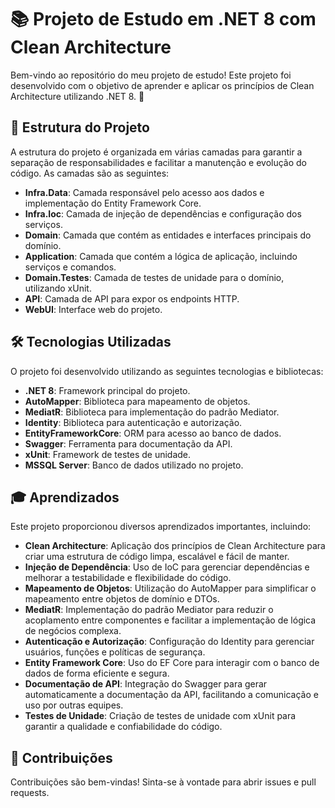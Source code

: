 # 📚 Projeto de Estudo em .NET 8 com Clean Architecture

Bem-vindo ao repositório do meu projeto de estudo! Este projeto foi desenvolvido com o objetivo de aprender e aplicar os princípios de Clean Architecture utilizando .NET 8. 🚀

## 📂 Estrutura do Projeto

A estrutura do projeto é organizada em várias camadas para garantir a separação de responsabilidades e facilitar a manutenção e evolução do código. As camadas são as seguintes:

- **Infra.Data**: Camada responsável pelo acesso aos dados e implementação do Entity Framework Core.
- **Infra.Ioc**: Camada de injeção de dependências e configuração dos serviços.
- **Domain**: Camada que contém as entidades e interfaces principais do domínio.
- **Application**: Camada que contém a lógica de aplicação, incluindo serviços e comandos.
- **Domain.Testes**: Camada de testes de unidade para o domínio, utilizando xUnit.
- **API**: Camada de API para expor os endpoints HTTP.
- **WebUI**: Interface web do projeto.

## 🛠️ Tecnologias Utilizadas

O projeto foi desenvolvido utilizando as seguintes tecnologias e bibliotecas:

- **.NET 8**: Framework principal do projeto.
- **AutoMapper**: Biblioteca para mapeamento de objetos.
- **MediatR**: Biblioteca para implementação do padrão Mediator.
- **Identity**: Biblioteca para autenticação e autorização.
- **EntityFrameworkCore**: ORM para acesso ao banco de dados.
- **Swagger**: Ferramenta para documentação da API.
- **xUnit**: Framework de testes de unidade.
- **MSSQL Server**: Banco de dados utilizado no projeto.

## 🎓 Aprendizados

Este projeto proporcionou diversos aprendizados importantes, incluindo:

- **Clean Architecture**: Aplicação dos princípios de Clean Architecture para criar uma estrutura de código limpa, escalável e fácil de manter.
- **Injeção de Dependência**: Uso de IoC para gerenciar dependências e melhorar a testabilidade e flexibilidade do código.
- **Mapeamento de Objetos**: Utilização do AutoMapper para simplificar o mapeamento entre objetos de domínio e DTOs.
- **MediatR**: Implementação do padrão Mediator para reduzir o acoplamento entre componentes e facilitar a implementação de lógica de negócios complexa.
- **Autenticação e Autorização**: Configuração do Identity para gerenciar usuários, funções e políticas de segurança.
- **Entity Framework Core**: Uso do EF Core para interagir com o banco de dados de forma eficiente e segura.
- **Documentação de API**: Integração do Swagger para gerar automaticamente a documentação da API, facilitando a comunicação e uso por outras equipes.
- **Testes de Unidade**: Criação de testes de unidade com xUnit para garantir a qualidade e confiabilidade do código.

## 🤝 Contribuições

Contribuições são bem-vindas! Sinta-se à vontade para abrir issues e pull requests.
